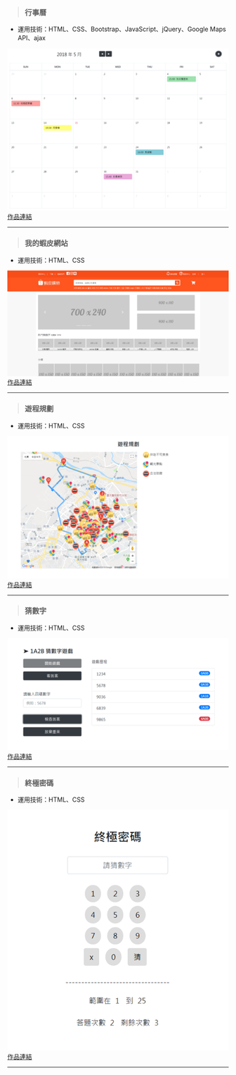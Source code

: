 > ### 行事曆

* 運用技術：HTML、CSS、Bootstrap、JavaScript、jQuery、Google Maps API、ajax

![Foo](https://raw.githubusercontent.com/paperhuang/BuildSchool-Front-End/master/Pictures/Calendar.png "行事曆")  
[作品連結](https://papersblog.azurewebsites.net/%E8%A1%8C%E4%BA%8B%E6%9B%86/)
***
> ### 我的蝦皮網站

* 運用技術：HTML、CSS    

![Foo](https://raw.githubusercontent.com/paperhuang/BuildSchool-Front-End/master/Pictures/MyShopee.png "我的蝦皮網站")  
[作品連結](https://papersblog.azurewebsites.net/%E6%88%91%E7%9A%84%E8%9D%A6%E7%9A%AE%E7%B6%B2%E7%AB%99/)
***
> ### 遊程規劃

* 運用技術：HTML、CSS    

![Foo](https://raw.githubusercontent.com/paperhuang/BuildSchool-Front-End/master/Pictures/Travel.png "遊程規劃")  
[作品連結](https://papersblog.azurewebsites.net/%E9%81%8A%E7%A8%8B%E8%A6%8F%E5%8A%83/)
***
> ### 猜數字

* 運用技術：HTML、CSS    

![Foo](https://raw.githubusercontent.com/paperhuang/BuildSchool-Front-End/master/Pictures/GuessNumberhtml.png "猜數字")  
[作品連結](https://papersblog.azurewebsites.net/%E7%8C%9C%E6%95%B8%E5%AD%97/)
***
> ### 終極密碼

* 運用技術：HTML、CSS    

![Foo](https://raw.githubusercontent.com/paperhuang/BuildSchool-Front-End/master/Pictures/Password.png "終極密碼")  
[作品連結](https://papersblog.azurewebsites.net/%E7%B5%82%E6%A5%B5%E5%AF%86%E7%A2%BC/)
***
